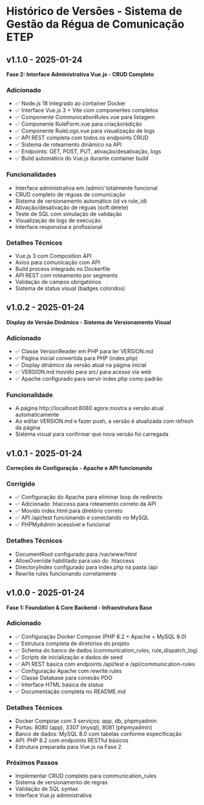 # Histórico de Versões - Sistema de Gestão da Régua de Comunicação ETEP

## v1.1.0 - 2025-01-24
**Fase 2: Interface Administrativa Vue.js - CRUD Completo**

### Adicionado
- ✅ Node.js 18 integrado ao container Docker
- ✅ Interface Vue.js 3 + Vite com componentes completos
- ✅ Componente CommunicationRules.vue para listagem
- ✅ Componente RuleForm.vue para criação/edição
- ✅ Componente RuleLogs.vue para visualização de logs
- ✅ API REST completa com todos os endpoints CRUD
- ✅ Sistema de roteamento dinâmico na API
- ✅ Endpoints: GET, POST, PUT, ativação/desativação, logs
- ✅ Build automático do Vue.js durante container build

### Funcionalidades
- Interface administrativa em /admin/ totalmente funcional
- CRUD completo de réguas de comunicação
- Sistema de versionamento automático (id vs rule_id)
- Ativação/desativação de réguas (soft delete)
- Teste de SQL com simulação de validação
- Visualização de logs de execução
- Interface responsiva e profissional

### Detalhes Técnicos
- Vue.js 3 com Composition API
- Axios para comunicação com API
- Build process integrado no Dockerfile
- API REST com roteamento por segments
- Validação de campos obrigatórios
- Sistema de status visual (badges coloridos)

## v1.0.2 - 2025-01-24
**Display de Versão Dinâmico - Sistema de Versionamento Visual**

### Adicionado
- ✅ Classe VersionReader em PHP para ler VERSION.md
- ✅ Página inicial convertida para PHP (index.php)
- ✅ Display dinâmico da versão atual na página inicial
- ✅ VERSION.md movido para src/ para acesso via web
- ✅ Apache configurado para servir index.php como padrão

### Funcionalidade
- A página http://localhost:8080 agora mostra a versão atual automaticamente
- Ao editar VERSION.md e fazer push, a versão é atualizada com refresh da página
- Sistema visual para confirmar que nova versão foi carregada

## v1.0.1 - 2025-01-24
**Correções de Configuração - Apache e API funcionando**

### Corrigido
- ✅ Configuração do Apache para eliminar loop de redirects
- ✅ Adicionado .htaccess para roteamento correto da API
- ✅ Movido index.html para diretório correto
- ✅ API /api/test funcionando e conectando no MySQL
- ✅ PHPMyAdmin acessível e funcional

### Detalhes Técnicos
- DocumentRoot configurado para /var/www/html
- AllowOverride habilitado para uso do .htaccess
- DirectoryIndex configurado para index.php na pasta /api
- Rewrite rules funcionando corretamente

## v1.0.0 - 2025-01-24
**Fase 1: Foundation & Core Backend - Infraestrutura Base**

### Adicionado
- ✅ Configuração Docker Compose (PHP 8.2 + Apache + MySQL 8.0)
- ✅ Estrutura completa de diretórios do projeto
- ✅ Schema do banco de dados (communication_rules, rule_dispatch_log)
- ✅ Scripts de inicialização e dados de seed
- ✅ API REST básica com endpoints /api/test e /api/communication-rules
- ✅ Configuração Apache com rewrite rules
- ✅ Classe Database para conexão PDO
- ✅ Interface HTML básica de status
- ✅ Documentação completa no README.md

### Detalhes Técnicos
- Docker Compose com 3 serviços: app, db, phpmyadmin
- Portas: 8080 (app), 3307 (mysql), 8081 (phpmyadmin)
- Banco de dados: MySQL 8.0 com tabelas conforme especificação
- API: PHP 8.2 com endpoints RESTful básicos
- Estrutura preparada para Vue.js na Fase 2

### Próximos Passos
- Implementar CRUD completo para communication_rules
- Sistema de versionamento de regras
- Validação de SQL syntax
- Interface Vue.js administrativa